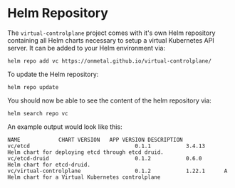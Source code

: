 # Helm Repository

The `virtual-controlplane` project comes with it's own Helm repository containing all Helm charts necessary to setup a virtual Kubernetes API server. It can be added to your Helm environment via:

```shell
helm repo add vc https://onmetal.github.io/virtual-controlplane/
```

To update the Helm repository:

```shell
helm repo update
```

You should now be able to see the content of the helm repository via:

```shell
helm search repo vc
```

An example output would look like this:

```shell
NAME         	CHART VERSION	APP VERSION	DESCRIPTION
vc/etcd                              	0.1.1        	3.4.13     	Helm chart for deploying etcd through etcd druid.
vc/etcd-druid                        	0.1.2        	0.6.0      	Helm chart for etcd-druid.
vc/virtual-controlplane              	0.1.2        	1.22.1     	A Helm chart for a Virtual Kubernetes controlplane
```
